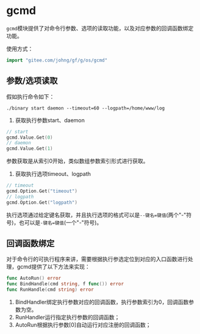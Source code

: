 # gcmd

`gcmd`模块提供了对命令行参数、选项的读取功能，以及对应参数的回调函数绑定功能。

使用方式：
```go
import "gitee.com/johng/gf/g/os/gcmd"
```

## 参数/选项读取

假如执行命令如下：
```
./binary start daemon --timeout=60 --logpath=/home/www/log
```
1. 获取执行参数start、daemon
```go
// start
gcmd.Value.Get(0)
// daemon
gcmd.Value.Get(1)
```

参数获取是从索引0开始，类似数组参数索引形式进行获取。

1. 获取执行选项timeout、logpath
```go
// timeout
gcmd.Option.Get("timeout")
// logpath
gcmd.Option.Get("logpath")
```

执行选项通过给定键名获取，并且执行选项的格式可以是```--键名=键值```(两个"-"符号)，也可以是```-键名=键值```(一个"-"符号)。


## 回调函数绑定

对于命令行的可执行程序来讲，需要根据执行参选定位到对应的入口函数进行处理，gcmd提供了以下方法来实现：
```go
func AutoRun() error
func BindHandle(cmd string, f func()) error
func RunHandle(cmd string) error
```

1. BindHandler绑定执行参数对应的回调函数，执行参数索引为0，回调函数参数为空。
2. RunHandler运行指定执行参数的回调函数；
3. AutoRun根据执行参数[0]自动运行对应注册的回调函数； 










